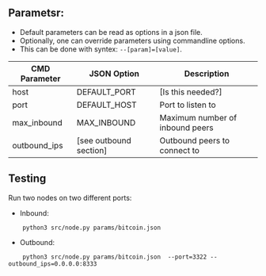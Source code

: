 ## Parametsr:

- Default parameters can be read as options in a json file.
- Optionally, one can override parameters using commandline options.
- This can be done with syntex: `--[param]=[value]`.

| CMD Parameter  | JSON Option | Description |
| ------------- | ------------- | ------------- |
| host  | DEFAULT_PORT | [Is this needed?] |
| port  | DEFAULT_HOST | Port to listen to |
| max_inbound  | MAX_INBOUND | Maximum number of inbound peers  |
| outbound_ips  | [see outbound section]  | Outbound peers to connect to  |

## Testing

Run two nodes on two different ports:

- Inbound:

```
    python3 src/node.py params/bitcoin.json
```
- Outbound:
```
    python3 src/node.py params/bitcoin.json  --port=3322 --outbound_ips=0.0.0.0:8333
```
